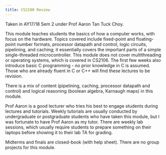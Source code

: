 ```yaml
---
title: CS2100 Review
---
```


Taken in AY17/18 Sem 2 under Prof Aaron Tan Tuck Choy.

This module teaches students the basics of how a computer works, with focus on the hardware.  Topics covered include fixed-point and floating-point number formats, processor datapath and control, logic circuits, pipelining, and caching; it essentially covers the important parts of a simple single-threaded microcontroller.  This module does not cover multithreading or operating systems, which is covered in CS2106.  The first few weeks also introduce basic C programming - no prior knowledge in C is assumed.  Those who are already fluent in C or C++ will find these lectures to be revision.

There is a mix of content (pipelining, caching, processor datapath and control) and logical reasoning (boolean algebra, Karnaugh maps) in this module.

Prof Aaron is a good lecturer who tries his best to engage students during lectures and tutorials.  Weekly tutorials are usually conducted by undergraduate or postgraduate students who have taken this module, but I was fortunate to have Prof Aaron as my tutor.  There are weekly lab sessions, which usually require students to prepare something on their laptops before showing it to their lab TA for grading.

Midterms and finals are closed-book (with help sheet).  There are no group projects for this module.